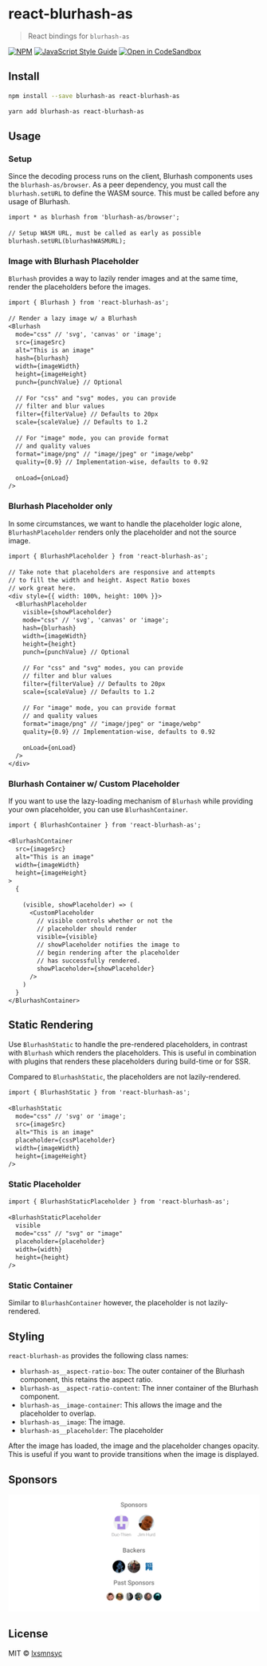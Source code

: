# react-blurhash-as

> React bindings for `blurhash-as`

[![NPM](https://img.shields.io/npm/v/react-blurhash-as.svg)](https://www.npmjs.com/package/react-blurhash-as) [![JavaScript Style Guide](https://badgen.net/badge/code%20style/airbnb/ff5a5f?icon=airbnb)](https://github.com/airbnb/javascript) [![Open in CodeSandbox](https://img.shields.io/badge/Open%20in-CodeSandbox-blue?style=flat-square&logo=codesandbox)](https://codesandbox.io/s/github/lxsmnsyc/blurhash-as/tree/main/examples/vite-react-demo)

## Install

```bash
npm install --save blurhash-as react-blurhash-as
```

```bash
yarn add blurhash-as react-blurhash-as
```

## Usage

### Setup

Since the decoding process runs on the client, Blurhash components uses the `blurhash-as/browser`. As a peer dependency, you must call the `blurhash.setURL` to define the WASM source. This must be called before any usage of Blurhash.

```tsx
import * as blurhash from 'blurhash-as/browser';

// Setup WASM URL, must be called as early as possible
blurhash.setURL(blurhashWASMURL);
```

### Image with Blurhash Placeholder

`Blurhash` provides a way to lazily render images and at the same time, render the placeholders before the images.

```tsx
import { Blurhash } from 'react-blurhash-as';

// Render a lazy image w/ a Blurhash
<Blurhash
  mode="css" // 'svg', 'canvas' or 'image';
  src={imageSrc}
  alt="This is an image"
  hash={blurhash}
  width={imageWidth}
  height={imageHeight}
  punch={punchValue} // Optional

  // For "css" and "svg" modes, you can provide
  // filter and blur values
  filter={filterValue} // Defaults to 20px
  scale={scaleValue} // Defaults to 1.2

  // For "image" mode, you can provide format
  // and quality values
  format="image/png" // "image/jpeg" or "image/webp"
  quality={0.9} // Implementation-wise, defaults to 0.92

  onLoad={onLoad}
/>
```

### Blurhash Placeholder only

In some circumstances, we want to handle the placeholder logic alone, `BlurhashPlaceholder` renders only the placeholder and not the source image.

```tsx
import { BlurhashPlaceholder } from 'react-blurhash-as';

// Take note that placeholders are responsive and attempts
// to fill the width and height. Aspect Ratio boxes
// work great here.
<div style={{ width: 100%, height: 100% }}>
  <BlurhashPlaceholder
    visible={showPlaceholder}
    mode="css" // 'svg', 'canvas' or 'image';
    hash={blurhash}
    width={imageWidth}
    height={height}
    punch={punchValue} // Optional

    // For "css" and "svg" modes, you can provide
    // filter and blur values
    filter={filterValue} // Defaults to 20px
    scale={scaleValue} // Defaults to 1.2

    // For "image" mode, you can provide format
    // and quality values
    format="image/png" // "image/jpeg" or "image/webp"
    quality={0.9} // Implementation-wise, defaults to 0.92

    onLoad={onLoad}
  />
</div>
```

### Blurhash Container w/ Custom Placeholder

If you want to use the lazy-loading mechanism of `Blurhash` while providing your own placeholder, you can use `BlurhashContainer`.

```tsx
import { BlurhashContainer } from 'react-blurhash-as';

<BlurhashContainer
  src={imageSrc}
  alt="This is an image"
  width={imageWidth}
  height={imageHeight}
>
  {

    (visible, showPlaceholder) => (
      <CustomPlaceholder
        // visible controls whether or not the
        // placeholder should render
        visible={visible}
        // showPlaceholder notifies the image to
        // begin rendering after the placeholder
        // has successfully rendered.
        showPlaceholder={showPlaceholder}
      />
    )
  }
</BlurhashContainer>
```

## Static Rendering

Use `BlurhashStatic` to handle the pre-rendered placeholders, in contrast with `Blurhash` which renders the placeholders. This is useful in combination with plugins that renders these placeholders during build-time or for SSR.

Compared to `BlurhashStatic`, the placeholders are not lazily-rendered.

```tsx
import { BlurhashStatic } from 'react-blurhash-as';

<BlurhashStatic
  mode="css" // 'svg' or 'image';
  src={imageSrc}
  alt="This is an image"
  placeholder={cssPlaceholder}
  width={imageWidth}
  height={imageHeight}
/>
```

### Static Placeholder

```tsx
import { BlurhashStaticPlaceholder } from 'react-blurhash-as';

<BlurhashStaticPlaceholder
  visible
  mode="css" // "svg" or "image"
  placeholder={placeholder}
  width={width}
  height={height}
/>
```

### Static Container

Similar to `BlurhashContainer` however, the placeholder is not lazily-rendered.

## Styling

`react-blurhash-as` provides the following class names:

- `blurhash-as__aspect-ratio-box`: The outer container of the Blurhash component, this retains the aspect ratio.
- `blurhash-as__aspect-ratio-content`: The inner container of the Blurhash component.
- `blurhash-as__image-container`: This allows the image and the placeholder to overlap.
- `blurhash-as__image`: The image.
- `blurhash-as__placeholder`: The placeholder

After the image has loaded, the image and the placeholder changes opacity. This is useful if you want to provide transitions when the image is displayed.

## Sponsors

![Sponsors](https://github.com/lxsmnsyc/sponsors/blob/main/sponsors.svg?raw=true)

## License

MIT © [lxsmnsyc](https://github.com/lxsmnsyc)

